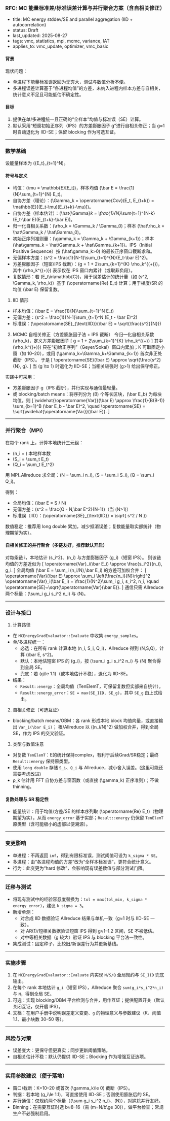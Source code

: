 ### RFC: MC 能量标准差/标准误差计算与并行聚合方案（含自相关修正）

- title: MC energy stddev/SE and parallel aggregation (IID + autocorrelation)
- status: Draft
- last_updated: 2025-08-27
- tags: vmc, statistics, mpi, mcmc, variance, IAT
- applies_to: vmc_update, optimizer, vmc_basic

#### 背景
现状问题：
- 单进程下能量标准误返回为无穷大，测试与数值分析不便。
- 多进程误差计算基于“各进程均值”的方差，未纳入进程内样本方差与自相关，统计意义不足且可能低估不确定性。

#### 目标
1) 提供在单/多进程统一且正确的“全样本”均值与标准误（SE）计算。
2) 默认采用“短窗初始正序列（IPS）的方差膨胀因子 g”进行自相关修正；当 g≈1 时自动退化为 IID-SE；保留 blocking 作为可选互证。

---

### 数学基础

设能量样本为 \(\{E_t\}_{t=1}^N\)。

#### 符号与定义
- 均值：\(\mu = \mathbb{E}[E_t]\)，样本均值 \(\bar E = \frac{1}{N}\sum_{t=1}^{N} E_t\)。
- 自协方差（理论）：\(\Gamma_k = \operatorname{Cov}(E_t, E_{t+k}) = \mathbb{E}[(E_t-\mu)(E_{t+k}-\mu)]\)。
- 自协方差（样本估计）：\(\hat{\Gamma}_k = \frac{1}{N}\sum_{t=1}^{N-k}(E_t-\bar E)(E_{t+k}-\bar E)\)。
- 归一化自相关系数：\(\rho_k = \Gamma_k / \Gamma_0\)；样本 \(\hat\rho_k = \hat\Gamma_k / \hat\Gamma_0\)。
- 初始正序列准则量：\(\gamma_k = \Gamma_k + \Gamma_{k+1}\)；样本 \(\hat\gamma_k = \hat\Gamma_k + \hat\Gamma_{k+1}\)。IPS（Initial Positive Sequence）按 \(\hat\gamma_k>0\) 的最长正序窗口截断求和。
- 无偏样本方差：\(s^2 = \frac{1}{N-1}\sum_{t=1}^{N}(E_t-\bar E)^2\)。
- 方差膨胀因子（短窗/IPS 截断）：\(g = 1 + 2\sum_{k=1}^{K} \rho_k^{(+)}\)，其中 \(\rho_k^{(+)}\) 表示仅在 IPS 窗口内累计（或取非负段）。
- 复数情形：若 \(E_t\in\mathbb{C}\)，用于误差估计的统计量（如 \(s^2, \Gamma_k, \rho_k\)）基于 \(\operatorname{Re} E_t\) 计算；用于梯度/SR 的均值 \(\bar E\) 保留复数。

1) IID 情形
- 样本均值：\(\bar E = \frac{1}{N}\sum_{t=1}^N E_t\)
- 无偏方差：\(s^2 = \frac{1}{N-1}\sum_{t=1}^N (E_t - \bar E)^2\)
- 标准误：\(\operatorname{SE}_{\text{IID}}(\bar E) = \sqrt{\frac{s^2}{N}}\)

2) MCMC 自相关修正（方差膨胀因子法 + IPS 截断）
令归一化自相关系数 \(\rho_k\)，定义方差膨胀因子
\[ g = 1 + 2\sum_{k=1}^{K} \rho_k^{(+)} \]
其中 \(\rho_k^{(+)}\) 只在“初始正序列”（Geyer/Sokal）窗口内累加；K 可取固定小窗（如 10–20），或用 \(\gamma_k=\Gamma_k+\Gamma_{k+1}\) 首次非正处截断（IPS）。
于是
\[ \operatorname{SE}(\bar E) \approx \sqrt{\frac{s^2}{N}\, g}. \]
当 \(g \to 1\) 时退化为 IID-SE；当相关较强时 \(g>1\) 给出保守修正。

实践中可采用：
- 方差膨胀因子 g（IPS 截断），并行实现与通信最轻量。
- 或 blocking/batch means：将序列分为 \(B\) 个等长区块，\(\bar E_b\) 为每块均值。则
  \[ \widehat{\operatorname{Var}}(\bar E) \approx \frac{1}{B(B-1)} \sum_{b=1}^B (\bar E_b - \bar E)^2, \quad \operatorname{SE} = \sqrt{\widehat{\operatorname{Var}}(\bar E)}. \]

---

### 并行聚合（MPI）

在每个 rank 上，计算本地统计三元组：
- \(n_i = \) 本地样本数
- \(S_i = \sum_t E_t\)
- \(Q_i = \sum_t E_t^2\)

用 MPI_Allreduce 求全局：\(N = \sum_i n_i\), \(S = \sum_i S_i\), \(Q = \sum_i Q_i\)。

得到：
- 全局均值：\(\bar E = S / N\)
- 无偏方差：\(s^2 = \frac{Q - N\,\bar E^2}{N-1}\)（当 \(N>1\)）
- 标准误（IID）：\(\operatorname{SE}_{\text{IID}} = \sqrt{ s^2 / N }\)

数值稳定：推荐用 long double 累加，减少抵消误差；复数能量取实部统计（物理期望为实）。

#### 自相关修正的并行聚合（多链友好，推荐默认开启）
对每条链 i，本地估计 \(s_i^2\)、\(n_i\) 与方差膨胀因子 \(g_i\)（短窗 IPS）。
则该链均值的方差近似为
\[ \operatorname{Var}_i(\bar E_i) \approx \frac{s_i^2}{n_i}\, g_i. \]
全局均值 \(\bar E = \sum_i (n_i/N)\,\bar E_i\) 的方差可加权合并：
\[ \operatorname{Var}(\bar E) \approx \sum_i \left(\frac{n_i}{N}\right)^2 \operatorname{Var}_i(\bar E_i)
  = \frac{1}{N^2}\sum_i g_i\, s_i^2\, n_i, \quad \operatorname{SE}=\sqrt{\operatorname{Var}(\bar E)}. \]
通信只需 Allreduce 两个标量：\(\sum_i g_i s_i^2 n_i\) 与 \(N\)。

---

### 设计与接口

1) 计算路径
- 在 `MCEnergyGradEvaluator::Evaluate` 中收集 `energy_samples`。
- 单/多进程统一：
  - 必选：在所有 rank 计算本地 \(n_i, S_i, Q_i\)，Allreduce 得到 \(N,S,Q\)，计算 \(\bar E, s^2\)。
  - 默认：本地估短窗 IPS 的 \(g_i\)，按 \(\sum_i g_i s_i^2 n_i\) 与 \(N\) 聚合得到全局 SE。
  - 兜底：若 \(g\le 1.1\)（或本地估计不稳），退化为 IID-SE。
- 结果：
  - `Result::energy`：全局均值（TenElemT，可保留复数但实部来自统计）。
  - `Result::energy_error`：`SE = max(SE_IID, SE_g)`，其中 `SE_g` 由上式给出。

2) 自相关修正（可选互证）
- blocking/batch means/OBM：各 rank 形成本地 block 均值向量，或直接输出 `Var_i(\bar E_i)`；
  根/Allreduce 以 \((n_i/N)^2\) 做加权合并，得到全局 SE，作为 IPS 的交叉验证。

3) 类型与数值注意
- 对复数 `TenElemT`：E的统计保持complex，有利于后续Grad/SR稳定；最终 `Result::energy` 保持原类型。
- 使用 `long double` 存储 `S_i`、`Q_i` 与 Allreduce，减小舍入误差。(这里可能还需要考虑改进)
 - ρ_k 估计用 FFT 自协方差与窗函数（或直接 \(\gamma_k\) 正序准则）；不做 thinning。

#### 复数处理与 SR 稳定性
- 能量统计：用于均值/方差/SE 的样本序列取 \(\operatorname{Re} E_t\)（物理期望为实），从而 `energy_error` 基于实部；`Result::energy` 仍保留 `TenElemT` 原类型（含可能极小的虚部以便溯源）。

---

### 变更影响
- 单进程：不再返回 `inf`，得到有限标准误，测试阈值可设为 `k_sigma * SE`。
- 多进程：由“各进程均值的方差”改为“全样本标准误”，更符合统计意义。
- 行为：此变更为“hard 修改”，会影响现有误差数值与部分测试门限。

---

### 迁移与测试
- 将现有测试中的经验容忍度替换为：`tol = max(tol_min, k_sigma * energy_error)`，建议 `k_sigma = 3`。
- 新增单测：
  - 对合成 IID 数据验证 Allreduce 结果与单机一致（g≈1 时与 IID-SE 一致）。
  - 对 AR(1)/短相关数据验证短窗 IPS 得到 g≈1–1.2 区间，SE 不被低估。
  - 对中等相关数据（g 较大）验证 IPS 与 blocking 平台法一致性。
 - 集成测试：固定种子，比较旧/新误差行为并更新基线。

---

### 实施步骤
1) 在 `MCEnergyGradEvaluator::Evaluate` 内实现 `N/S/Q` 全局规约与 `SE_IID` 兜底输出。
2) 在每个 rank 本地估计 `g_i`（短窗 IPS），Allreduce 聚合 `sum(g_i*s_i^2*n_i)` 与 `N`，得到全局 SE。
3) 可选：实现 blocking/OBM 平台检测与合并，用作互证；提供配置开关（默认关闭互证，仅开启 IPS）。
4) 文档：在用户手册中说明误差定义变更、`g` 的物理意义与参数建议（K、阈值 1.1、最小块数 30–50 等）。

---

### 风险与对策
- 误差变大：更保守但更真实；同步更新阈值策略。
- 自相关估计不稳：默认仍提供 IID-SE；Blocking 作为增强互证选项。

---

### 实用参数建议（便于落地）
- 窗口/截断：K=10–20 或首次 \(\gamma_k\le 0\) 截断（IPS）。
- 判据：若本地 \(g_i\le 1.1\)，可直接使用 IID-SE；否则使用膨胀后的 SE。
- 并行通信：仅规约两个标量（\(\sum g_i s_i^2 n_i\)、\(N\)），对尴尬并行友好。
- Binning：在需要互证时选 b≈8–16（需 \(m=N/b\ge 30\)），做平台检查；常规生产不必强制启用。


